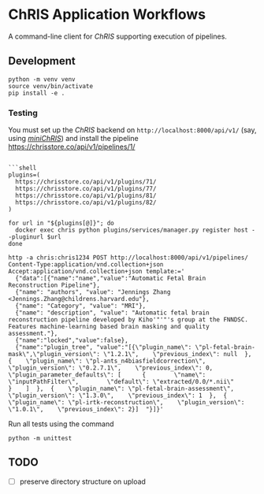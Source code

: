 # ChRIS Application Workflows

A command-line client for _ChRIS_ supporting execution of pipelines.

## Development

```shell
python -m venv venv
source venv/bin/activate
pip install -e .
```

### Testing

You must set up the _ChRIS_ backend on `http://localhost:8000/api/v1/`
(say, using [_miniChRIS_](https://github.com/FNNDSC/miniChRIS))
and install the pipeline https://chrisstore.co/api/v1/pipelines/1/

```shell

```shell
plugins=(
  https://chrisstore.co/api/v1/plugins/71/
  https://chrisstore.co/api/v1/plugins/77/
  https://chrisstore.co/api/v1/plugins/81/
  https://chrisstore.co/api/v1/plugins/82/
)

for url in "${plugins[@]}"; do
  docker exec chris python plugins/services/manager.py register host --pluginurl $url
done

http -a chris:chris1234 POST http://localhost:8000/api/v1/pipelines/ Content-Type:application/vnd.collection+json Accept:application/vnd.collection+json template:='
  {"data":[{"name":"name","value":"Automatic Fetal Brain Reconstruction Pipeline"},
  {"name": "authors", "value": "Jennings Zhang <Jennings.Zhang@childrens.harvard.edu"},
  {"name": "Category", "value": "MRI"},
  {"name": "description", "value": "Automatic fetal brain reconstruction pipeline developed by Kiho'"'"'s group at the FNNDSC. Features machine-learning based brain masking and quality assessment."},
  {"name":"locked","value":false},
  {"name":"plugin_tree", "value":"[{\"plugin_name\": \"pl-fetal-brain-mask\",\"plugin_version\": \"1.2.1\",    \"previous_index\": null  },  {    \"plugin_name\": \"pl-ants_n4biasfieldcorrection\",    \"plugin_version\": \"0.2.7.1\",    \"previous_index\": 0,    \"plugin_parameter_defaults\": [      {        \"name\": \"inputPathFilter\",        \"default\": \"extracted/0.0/*.nii\"      }    ]  },  {    \"plugin_name\": \"pl-fetal-brain-assessment\",    \"plugin_version\": \"1.3.0\",    \"previous_index\": 1  },  {    \"plugin_name\": \"pl-irtk-reconstruction\",    \"plugin_version\": \"1.0.1\",    \"previous_index\": 2}]  "}]}'
```

Run all tests using the command

```shell
python -m unittest
```

## TODO

- [ ] preserve directory structure on upload
